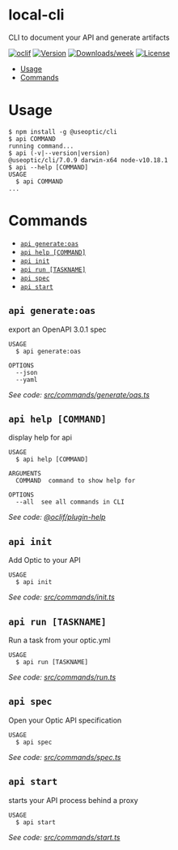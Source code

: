 local-cli
=========

CLI to document your API and generate artifacts

[![oclif](https://img.shields.io/badge/cli-oclif-brightgreen.svg)](https://oclif.io)
[![Version](https://img.shields.io/npm/v/local-cli.svg)](https://npmjs.org/package/local-cli)
[![Downloads/week](https://img.shields.io/npm/dw/local-cli.svg)](https://npmjs.org/package/local-cli)
[![License](https://img.shields.io/npm/l/local-cli.svg)](https://github.com/opticdev/optic-2020/blob/master/package.json)

<!-- toc -->
* [Usage](#usage)
* [Commands](#commands)
<!-- tocstop -->
# Usage
<!-- usage -->
```sh-session
$ npm install -g @useoptic/cli
$ api COMMAND
running command...
$ api (-v|--version|version)
@useoptic/cli/7.0.9 darwin-x64 node-v10.18.1
$ api --help [COMMAND]
USAGE
  $ api COMMAND
...
```
<!-- usagestop -->
# Commands
<!-- commands -->
* [`api generate:oas`](#api-generateoas)
* [`api help [COMMAND]`](#api-help-command)
* [`api init`](#api-init)
* [`api run [TASKNAME]`](#api-run-taskname)
* [`api spec`](#api-spec)
* [`api start`](#api-start)

## `api generate:oas`

export an OpenAPI 3.0.1 spec

```
USAGE
  $ api generate:oas

OPTIONS
  --json
  --yaml
```

_See code: [src/commands/generate/oas.ts](https://github.com/opticdev/optic/blob/v7.0.9/src/commands/generate/oas.ts)_

## `api help [COMMAND]`

display help for api

```
USAGE
  $ api help [COMMAND]

ARGUMENTS
  COMMAND  command to show help for

OPTIONS
  --all  see all commands in CLI
```

_See code: [@oclif/plugin-help](https://github.com/oclif/plugin-help/blob/v2.2.3/src/commands/help.ts)_

## `api init`

Add Optic to your API

```
USAGE
  $ api init
```

_See code: [src/commands/init.ts](https://github.com/opticdev/optic/blob/v7.0.9/src/commands/init.ts)_

## `api run [TASKNAME]`

Run a task from your optic.yml

```
USAGE
  $ api run [TASKNAME]
```

_See code: [src/commands/run.ts](https://github.com/opticdev/optic/blob/v7.0.9/src/commands/run.ts)_

## `api spec`

Open your Optic API specification

```
USAGE
  $ api spec
```

_See code: [src/commands/spec.ts](https://github.com/opticdev/optic/blob/v7.0.9/src/commands/spec.ts)_

## `api start`

starts your API process behind a proxy

```
USAGE
  $ api start
```

_See code: [src/commands/start.ts](https://github.com/opticdev/optic/blob/v7.0.9/src/commands/start.ts)_
<!-- commandsstop -->
